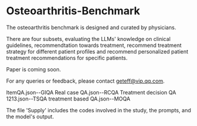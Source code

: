 # Osteoarthritis-Benchmark

The osteoarthritis benchmark is designed and curated by physicians.

There are four subsets, evaluating the LLMs' knowledge on clinical guidelines, recommendtation towards treatment, recommend treatment strategy for different patient profiles and recommend personalized patient treatment recommendations for specific patients.

Paper is coming soon.

For any queries or feedback, please contact geteff@vip.qq.com.

ltemQA.json--GIQA
Real case QA.json--RCQA
Treatment decision QA 1213.json--TSQA
treatment based QA.json--MOQA

The file 'Supply' includes the codes involved in the study, the prompts, and the model's output.
